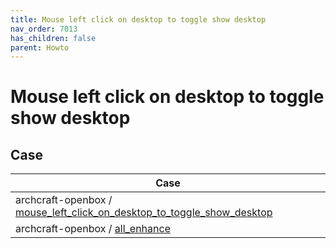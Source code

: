 ```yaml
---
title: Mouse left click on desktop to toggle show desktop
nav_order: 7013
has_children: false
parent: Howto
---
```



# Mouse left click on desktop to toggle show desktop


## Case


| Case |
| --- |
| archcraft-openbox / [mouse_left_click_on_desktop_to_toggle_show_desktop](https://github.com/samwhelp/archcraft-adjustment/tree/main/sample/mousebind-adjustment/archcraft-openbox/2022-09-16/mouse_left_click_on_desktop_to_toggle_show_desktop) |
| archcraft-openbox / [all_enhance](https://github.com/samwhelp/archcraft-adjustment/tree/main/sample/mousebind-adjustment/archcraft-openbox/2022-09-16/all_enhance) |
